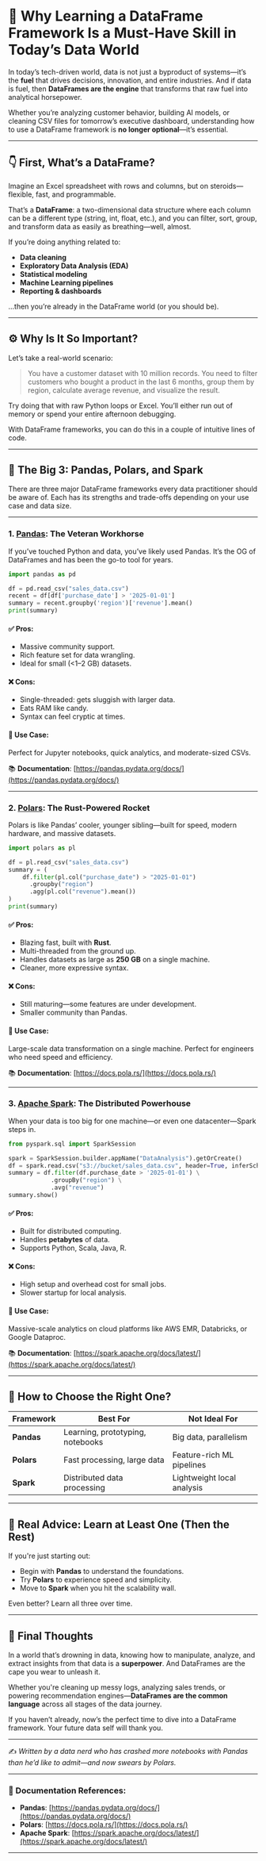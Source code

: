 # 🧠 Why Learning a DataFrame Framework Is a Must-Have Skill in Today’s Data World

In today’s tech-driven world, data is not just a byproduct of systems—it’s the **fuel** that drives decisions, innovation, and entire industries. And if data is fuel, then **DataFrames are the engine** that transforms that raw fuel into analytical horsepower.

Whether you’re analyzing customer behavior, building AI models, or cleaning CSV files for tomorrow’s executive dashboard, understanding how to use a DataFrame framework is **no longer optional**—it’s essential.

---

## 👇 First, What’s a DataFrame?

Imagine an Excel spreadsheet with rows and columns, but on steroids—flexible, fast, and programmable.

That’s a **DataFrame**: a two-dimensional data structure where each column can be a different type (string, int, float, etc.), and you can filter, sort, group, and transform data as easily as breathing—well, almost.

If you’re doing anything related to:

* **Data cleaning**
* **Exploratory Data Analysis (EDA)**
* **Statistical modeling**
* **Machine Learning pipelines**
* **Reporting & dashboards**

…then you’re already in the DataFrame world (or you should be).

---

## ⚙️ Why Is It So Important?

Let’s take a real-world scenario:

> You have a customer dataset with 10 million records. You need to filter customers who bought a product in the last 6 months, group them by region, calculate average revenue, and visualize the result.

Try doing that with raw Python loops or Excel. You’ll either run out of memory or spend your entire afternoon debugging.

With DataFrame frameworks, you can do this in a couple of intuitive lines of code.

---

## 🧰 The Big 3: Pandas, Polars, and Spark

There are three major DataFrame frameworks every data practitioner should be aware of. Each has its strengths and trade-offs depending on your use case and data size.

---

### 1. [**Pandas**](https://pandas.pydata.org/): The Veteran Workhorse

If you’ve touched Python and data, you’ve likely used Pandas. It’s the OG of DataFrames and has been the go-to tool for years.

```python
import pandas as pd

df = pd.read_csv("sales_data.csv")
recent = df[df['purchase_date'] > '2025-01-01']
summary = recent.groupby('region')['revenue'].mean()
print(summary)
```

#### ✅ Pros:

* Massive community support.
* Rich feature set for data wrangling.
* Ideal for small (<1–2 GB) datasets.

#### ❌ Cons:

* Single-threaded: gets sluggish with larger data.
* Eats RAM like candy.
* Syntax can feel cryptic at times.

#### 📍 Use Case:

Perfect for Jupyter notebooks, quick analytics, and moderate-sized CSVs.

📚 **Documentation**: [https://pandas.pydata.org/docs/](https://pandas.pydata.org/docs/)

---

### 2. [**Polars**](https://pola.rs/): The Rust-Powered Rocket

Polars is like Pandas’ cooler, younger sibling—built for speed, modern hardware, and massive datasets.

```python
import polars as pl

df = pl.read_csv("sales_data.csv")
summary = (
    df.filter(pl.col("purchase_date") > "2025-01-01")
      .groupby("region")
      .agg(pl.col("revenue").mean())
)
print(summary)
```

#### ✅ Pros:

* Blazing fast, built with **Rust**.
* Multi-threaded from the ground up.
* Handles datasets as large as **250 GB** on a single machine.
* Cleaner, more expressive syntax.

#### ❌ Cons:

* Still maturing—some features are under development.
* Smaller community than Pandas.

#### 📍 Use Case:

Large-scale data transformation on a single machine. Perfect for engineers who need speed and efficiency.

📚 **Documentation**: [https://docs.pola.rs/](https://docs.pola.rs/)

---

### 3. [**Apache Spark**](https://spark.apache.org/docs/latest/): The Distributed Powerhouse

When your data is too big for one machine—or even one datacenter—Spark steps in.

```python
from pyspark.sql import SparkSession

spark = SparkSession.builder.appName("DataAnalysis").getOrCreate()
df = spark.read.csv("s3://bucket/sales_data.csv", header=True, inferSchema=True)
summary = df.filter(df.purchase_date > '2025-01-01') \
            .groupBy("region") \
            .avg("revenue")
summary.show()
```

#### ✅ Pros:

* Built for distributed computing.
* Handles **petabytes** of data.
* Supports Python, Scala, Java, R.

#### ❌ Cons:

* High setup and overhead cost for small jobs.
* Slower startup for local analysis.

#### 📍 Use Case:

Massive-scale analytics on cloud platforms like AWS EMR, Databricks, or Google Dataproc.

📚 **Documentation**: [https://spark.apache.org/docs/latest/](https://spark.apache.org/docs/latest/)

---

## 🧭 How to Choose the Right One?

| Framework  | Best For                         | Not Ideal For              |
| ---------- | -------------------------------- | -------------------------- |
| **Pandas** | Learning, prototyping, notebooks | Big data, parallelism      |
| **Polars** | Fast processing, large data      | Feature-rich ML pipelines  |
| **Spark**  | Distributed data processing      | Lightweight local analysis |

---

## 🧠 Real Advice: Learn at Least One (Then the Rest)

If you're just starting out:

* Begin with **Pandas** to understand the foundations.
* Try **Polars** to experience speed and simplicity.
* Move to **Spark** when you hit the scalability wall.

Even better? Learn all three over time.

---

## 🎯 Final Thoughts

In a world that’s drowning in data, knowing how to manipulate, analyze, and extract insights from that data is a **superpower**. And DataFrames are the cape you wear to unleash it.

Whether you're cleaning up messy logs, analyzing sales trends, or powering recommendation engines—**DataFrames are the common language** across all stages of the data journey.

If you haven’t already, now’s the perfect time to dive into a DataFrame framework. Your future data self will thank you.

---

✍️ *Written by a data nerd who has crashed more notebooks with Pandas than he’d like to admit—and now swears by Polars.*

---

### 📌 Documentation References:

* **Pandas**: [https://pandas.pydata.org/docs/](https://pandas.pydata.org/docs/)
* **Polars**: [https://docs.pola.rs/](https://docs.pola.rs/)
* **Apache Spark**: [https://spark.apache.org/docs/latest/](https://spark.apache.org/docs/latest/)

---

